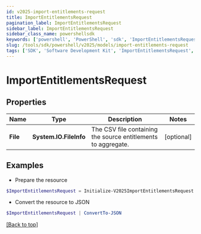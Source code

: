 ```yaml
---
id: v2025-import-entitlements-request
title: ImportEntitlementsRequest
pagination_label: ImportEntitlementsRequest
sidebar_label: ImportEntitlementsRequest
sidebar_class_name: powershellsdk
keywords: ['powershell', 'PowerShell', 'sdk', 'ImportEntitlementsRequest', 'V2025ImportEntitlementsRequest'] 
slug: /tools/sdk/powershell/v2025/models/import-entitlements-request
tags: ['SDK', 'Software Development Kit', 'ImportEntitlementsRequest', 'V2025ImportEntitlementsRequest']
---
```



# ImportEntitlementsRequest

## Properties

Name | Type | Description | Notes
------------ | ------------- | ------------- | -------------
**File** | **System.IO.FileInfo** | The CSV file containing the source entitlements to aggregate. | [optional] 

## Examples

- Prepare the resource
```powershell
$ImportEntitlementsRequest = Initialize-V2025ImportEntitlementsRequest  -File null
```

- Convert the resource to JSON
```powershell
$ImportEntitlementsRequest | ConvertTo-JSON
```


[[Back to top]](#) 

